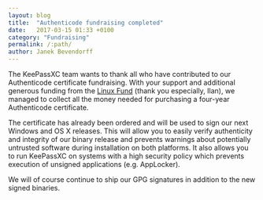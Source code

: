 ```yaml
---
layout: blog
title:  "Authenticode fundraising completed"
date:   2017-03-15 01:33 +0100
category: "Fundraising"
permalink: /:path/
author: Janek Bevendorff
---
```


The KeePassXC team wants to thank all who have contributed to our Authenticode certificate fundraising. With your
support and additional generous funding from the [Linux Fund](http://www.linuxfund.org/) (thank you especially,
Ilan), we managed to collect all the money needed for purchasing a four-year Authenticode certificate.

The certificate has already been ordered and will be used to sign our next Windows and OS X releases. This will allow
you to easily verify authenticity and integrity of our binary release and prevents warnings about potentially untrusted
software during installation on both platforms. It also allows you to run KeePassXC on systems with a high security
policy which prevents execution of unsigned applications (e.g. AppLocker).

We will of course continue to ship our GPG signatures in addition to the new signed binaries.
